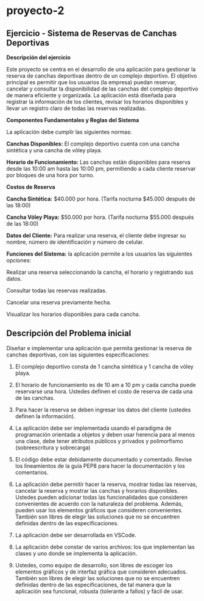 # proyecto-2
## Ejercicio - Sistema de Reservas de Canchas Deportivas

**Descripción del ejercicio**

Este proyecto se centra en el desarrollo de una aplicación para gestionar la reserva de canchas deportivas dentro de un complejo deportivo. El objetivo principal es permitir que los usuarios (la empresa) puedan reservar, cancelar y consultar la disponibilidad de las canchas del complejo deportivo de manera eficiente y organizada.
La aplicación está diseñada para registrar la información de los clientes, revisar los horarios disponibles y llevar un registro claro de todas las reservas realizadas.

**Componentes Fundamentales y Reglas del Sistema**

La aplicación debe cumplir las siguientes normas:

**Canchas Disponibles:** El complejo deportivo cuenta con una cancha sintética y una cancha de vóley playa.

**Horario de Funcionamiento:** Las canchas están disponibles para reserva desde las 10:00 am hasta las 10:00 pm, permitiendo a cada cliente reservar por bloques de una hora por turno.

**Costos de Reserva** 

**Cancha Sintética:** $40.000 por hora. (Tarifa nocturna $45.000 después de las 18:00)

**Cancha Vóley Playa:** $50.000 por hora. (Tarifa nocturna $55.000 después de las 18:00)

**Datos del Cliente:** Para realizar una reserva, el cliente debe ingresar su nombre, número de identificación y número de celular. 

**Funciones del Sistema:** la aplicación permite a los usuarios las siguientes opciones:

Realizar una reserva seleccionando la cancha, el horario y registrando sus datos.

Consultar todas las reservas realizadas.

Cancelar una reserva previamente hecha.

Visualizar los horarios disponibles para cada cancha.

## Descripción del Problema inicial

Diseñar e implementar una aplicación que permita gestionar la reserva de canchas deportivas, con las siguientes especificaciones:

1. El complejo deportivo consta de 1 cancha sintética y 1 cancha de vóley playa.
   
2. El horario de funcionamiento es de 10 am a 10 pm y cada cancha puede reservarse una hora. Ustedes definen el costo de reserva de cada una de las canchas.
   
3. Para hacer la reserva se deben ingresar los datos del cliente (ustedes definen la información).
   
4. La aplicación debe ser implementada usando el paradigma de programación orientada a objetos y deben usar herencia para al menos una clase, debe tener atributos públicos y privados y polimorfismo (sobreescritura y sobrecarga)

5. El código debe estar debidamente documentado y comentado. Revise los lineamientos de la guía PEP8 para hacer la documentación y los comentarios.

6. La aplicación debe permitir hacer la reserva, mostrar todas las reservas, cancelar la reserva y mostrar las canchas y horarios disponibles. Ustedes pueden adicionar todas las funcionalidades que consideren convenientes de acuerdo con la naturaleza del problema. Además, pueden usar los elementos gráficos que consideren convenientes. También son libres de elegir las soluciones que no se encuentren definidas dentro de las especificaciones.

7. La aplicación debe ser desarrollada en VSCode.

8. La aplicación debe constar de varios archivos: los que implementan las clases y uno donde se implementa la aplicación.

9. Ustedes, como equipo de desarrollo, son libres de escoger los elementos gráficos y de interfaz gráfica que consideren adecuados. También son libres de elegir las soluciones que no se encuentren definidas dentro de las especificaciones, de tal manera que la aplicación sea funcional, robusta (tolerante a fallos) y fácil de usar.
